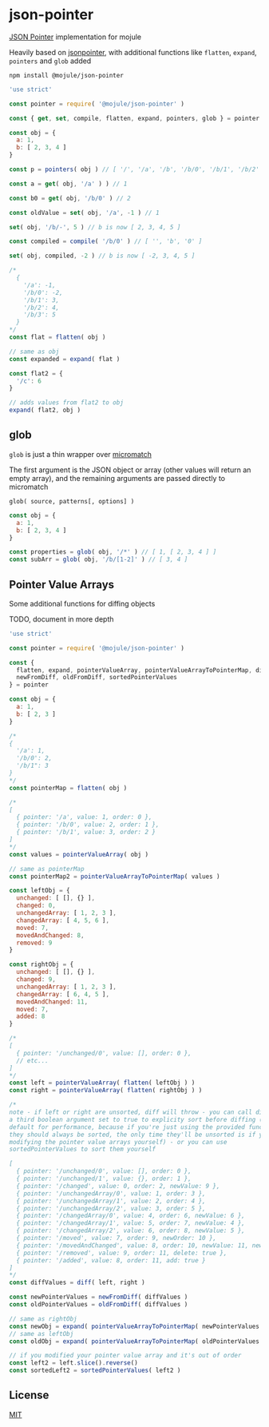 # json-pointer

[JSON Pointer](http://tools.ietf.org/html/draft-ietf-appsawg-json-pointer-08)
implementation for mojule

Heavily based on [jsonpointer](https://github.com/janl/node-jsonpointer), with
additional functions like `flatten`, `expand`, `pointers` and `glob` added

`npm install @mojule/json-pointer`

```javascript
'use strict'

const pointer = require( '@mojule/json-pointer' )

const { get, set, compile, flatten, expand, pointers, glob } = pointer

const obj = {
  a: 1,
  b: [ 2, 3, 4 ]
}

const p = pointers( obj ) // [ '/', '/a', '/b', '/b/0', '/b/1', '/b/2' ]

const a = get( obj, '/a' ) ) // 1

const b0 = get( obj, '/b/0' ) // 2

const oldValue = set( obj, '/a', -1 ) // 1

set( obj, '/b/-', 5 ) // b is now [ 2, 3, 4, 5 ]

const compiled = compile( '/b/0' ) // [ '', 'b', '0' ]

set( obj, compiled, -2 ) // b is now [ -2, 3, 4, 5 ]

/*
  {
    '/a': -1,
    '/b/0': -2,
    '/b/1': 3,
    '/b/2': 4,
    '/b/3': 5
  }
*/
const flat = flatten( obj )

// same as obj
const expanded = expand( flat )

const flat2 = {
  '/c': 6
}

// adds values from flat2 to obj
expand( flat2, obj )
```

## glob

`glob` is just a thin wrapper over [micromatch](https://github.com/micromatch/micromatch)

The first argument is the JSON object or array (other values will return an
empty array), and the remaining arguments are passed directly to micromatch

```
glob( source, patterns[, options] )
```

```javascript
const obj = {
  a: 1,
  b: [ 2, 3, 4 ]
}

const properties = glob( obj, '/*' ) // [ 1, [ 2, 3, 4 ] ]
const subArr = glob( obj, '/b/[1-2]' ) // [ 3, 4 ]
```

## Pointer Value Arrays

Some additional functions for diffing objects

TODO, document in more depth

```js
'use strict'

const pointer = require( '@mojule/json-pointer' )

const {
  flatten, expand, pointerValueArray, pointerValueArrayToPointerMap, diff,
  newFromDiff, oldFromDiff, sortedPointerValues
} = pointer

const obj = {
  a: 1,
  b: [ 2, 3 ]
}

/*
{
  '/a': 1,
  '/b/0': 2,
  '/b/1": 3
}
*/
const pointerMap = flatten( obj )

/*
[
  { pointer: '/a', value: 1, order: 0 },
  { pointer: '/b/0', value: 2, order: 1 },
  { pointer: '/b/1', value: 3, order: 2 }
]
*/
const values = pointerValueArray( obj )

// same as pointerMap
const pointerMap2 = pointerValueArrayToPointerMap( values )

const leftObj = {
  unchanged: [ [], {} ],
  changed: 0,
  unchangedArray: [ 1, 2, 3 ],
  changedArray: [ 4, 5, 6 ],
  moved: 7,
  movedAndChanged: 8,
  removed: 9
}

const rightObj = {
  unchanged: [ [], {} ],
  changed: 9,
  unchangedArray: [ 1, 2, 3 ],
  changedArray: [ 6, 4, 5 ],
  movedAndChanged: 11,
  moved: 7,
  added: 8
}

/*
[
  { pointer: '/unchanged/0', value: [], order: 0 },
  // etc...
]
*/
const left = pointerValueArray( flatten( leftObj ) )
const right = pointerValueArray( flatten( rightObj ) )

/*
note - if left or right are unsorted, diff will throw - you can call diff with
a third boolean argument set to true to explicity sort before diffing (false by
default for performance, because if you're just using the provided functions
they should always be sorted, the only time they'll be unsorted is if you're
modifying the pointer value arrays yourself) - or you can use
sortedPointerValues to sort them yourself

[
  { pointer: '/unchanged/0', value: [], order: 0 },
  { pointer: '/unchanged/1', value: {}, order: 1 },
  { pointer: '/changed', value: 0, order: 2, newValue: 9 },
  { pointer: '/unchangedArray/0', value: 1, order: 3 },
  { pointer: '/unchangedArray/1', value: 2, order: 4 },
  { pointer: '/unchangedArray/2', value: 3, order: 5 },
  { pointer: '/changedArray/0', value: 4, order: 6, newValue: 6 },
  { pointer: '/changedArray/1', value: 5, order: 7, newValue: 4 },
  { pointer: '/changedArray/2', value: 6, order: 8, newValue: 5 },
  { pointer: '/moved', value: 7, order: 9, newOrder: 10 },
  { pointer: '/movedAndChanged', value: 8, order: 10, newValue: 11, newOrder: 9 },
  { pointer: '/removed', value: 9, order: 11, delete: true },
  { pointer: '/added', value: 8, order: 11, add: true }
]
*/
const diffValues = diff( left, right )

const newPointerValues = newFromDiff( diffValues )
const oldPointerValues = oldFromDiff( diffValues )

// same as rightObj
const newObj = expand( pointerValueArrayToPointerMap( newPointerValues ) )
// same as leftObj
const oldObj = expand( pointerValueArrayToPointerMap( oldPointerValues ) )

// if you modified your pointer value array and it's out of order
const left2 = left.slice().reverse()
const sortedLeft2 = sortedPointerValues( left2 )
```

## License

[MIT](https://github.com/mojule/mojule/blob/master/LICENSE)
